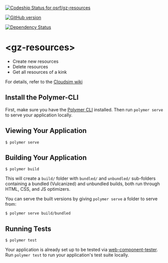 [ ![Codeship Status for osrf/gz-resources](https://codeship.com/projects/21902870-60c1-0134-82e0-1e1ec2b80fe8/status?branch=master)](https://codeship.com/projects/174634)

[![GitHub version](https://badge.fury.io/gh/osrf%2Fgz-resources.svg)](https://badge.fury.io/gh/osrf%2Fgz-resources)

[![Dependency Status](https://www.versioneye.com/user/projects/57e0292c6dfcd00047c51ead/badge.svg?style=flat-square)](https://www.versioneye.com/user/projects/57e0292c6dfcd00047c51ead)

# \<gz-resources\>

* Create new resources
* Delete resources
* Get all resources of a kink

For details, refer to the [Cloudsim wiki](https://bitbucket.org/osrf/cloudsim/wiki/Home)

## Install the Polymer-CLI

First, make sure you have the [Polymer CLI](https://www.npmjs.com/package/polymer-cli) installed. Then run `polymer serve` to serve your application locally.

## Viewing Your Application

```
$ polymer serve
```

## Building Your Application

```
$ polymer build
```

This will create a `build/` folder with `bundled/` and `unbundled/` sub-folders
containing a bundled (Vulcanized) and unbundled builds, both run through HTML,
CSS, and JS optimizers.

You can serve the built versions by giving `polymer serve` a folder to serve
from:

```
$ polymer serve build/bundled
```

## Running Tests

```
$ polymer test
```

Your application is already set up to be tested via [web-component-tester](https://github.com/Polymer/web-component-tester). Run `polymer test` to run your application's test suite locally.
